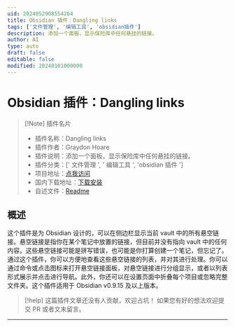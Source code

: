 ```yaml
---
uid: 2024052908554264
title: Obsidian 插件：Dangling links
tags: ['文件管理', '编辑工具', 'obsidian插件']
description: 添加一个面板，显示保险库中任何悬挂的链接。
author: AI
type: auto
draft: false
editable: false
modified: 20240101000000
---
```


# Obsidian 插件：Dangling links

> [!Note] 插件名片
> - 插件名称：Dangling links
> - 插件作者：Graydon Hoare
> - 插件说明：添加一个面板，显示保险库中任何悬挂的链接。
> - 插件分类：[' 文件管理 ', ' 编辑工具 ', 'obsidian 插件 ']
> - 项目地址：[点我访问](https://github.com/graydon/obsidian-dangling-links)
> - 国内下载地址：[下载安装](https://pkmer.cn/products/plugin/pluginMarket/?obsidian-dangling-links)
> - 自述文件：[Readme](https://ghproxy.net/https://raw.githubusercontent.com/graydon/obsidian-dangling-links/main/README.md)

## 概述

这个插件是为 Obsidian 设计的，可以在侧边栏显示当前 vault 中的所有悬空链接。悬空链接是指你在某个笔记中放置的链接，但目前并没有指向 vault 中的任何内容。这些悬空链接可能是拼写错误，也可能是你打算创建一个笔记，但忘记了。通过这个插件，你可以方便地查看这些悬空链接的列表，并对其进行处理。你可以通过命令或点击图标来打开悬空链接面板，对悬空链接进行分组显示，或者以列表形式展示并点击进行导航。此外，你还可以在设置页面中折叠每个项目或忽略完整文件夹。这个插件适用于 Obsidian v0.9.15 及以上版本。

> [!help]
> 这篇插件文章还没有人贡献，欢迎占坑！
> 如果您有好的想法欢迎提交 PR 或者文末留言。

---



